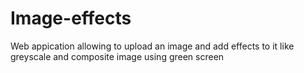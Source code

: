 # Image-effects

Web appication allowing to upload an image and add effects to it like greyscale and composite image using green screen
